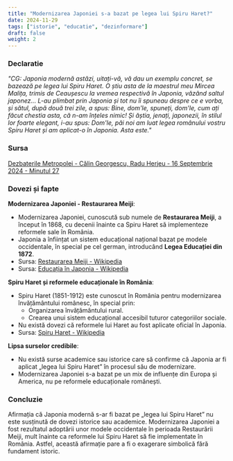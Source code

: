 ```yaml
---
title: "Modernizarea Japoniei s-a bazat pe legea lui Spiru Haret?"
date: 2024-11-29
tags: ["istorie", "educatie", "dezinformare"]
draft: false
weight: 2
---
```


### Declaratie  

*"CG: <span class="emphasis">Japonia modernă astăzi, uitați-vă, vă dau un exemplu concret, se bazează pe legea lui Spiru Haret. O știu asta de la maestrul meu Mircea Malița, trimis de Ceaușescu la vremea respectivă în Japonia, văzând saltul japonez...</span> L-au plimbat prin Japonia și tot nu îi spuneau despre ce e vorba, și sătul, după două trei zile, a spus: Bine, dom'le, spuneți, dom'le, cum ați făcut chestia asta, că n-am înțeles nimic! Și ăștia, jenați, japonezii, în stilul lor foarte elegant, i-au spus: Dom'le, păi noi am luat legea românului vostru Spiru Haret și am aplicat-o în Japonia. <span class="emphasis">Asta este.</span>"*  

### Sursa  
[Dezbaterile Metropolei - Călin Georgescu, Radu Herjeu - 16 Septembrie 2024 - Minutul 27](https://youtu.be/QHyEdqyXrM0?si=hoSzgoF7SDN1BTvJ&t=1677)  

### Dovezi și fapte  

<!--more-->

**Modernizarea Japoniei - Restaurarea Meiji**:  
- Modernizarea Japoniei, cunoscută sub numele de **Restaurarea Meiji**, a început în 1868, cu decenii înainte ca Spiru Haret să implementeze reformele sale în România.  
- Japonia a înființat un sistem educațional național bazat pe modele occidentale, în special pe cel german, introducând **Legea Educației din 1872**.  
- Sursa: [Restaurarea Meiji - Wikipedia](https://ro.wikipedia.org/wiki/Restaura%C8%9Bia_Meiji)  
- Sursa: [Educația în Japonia - Wikipedia](https://ro.wikipedia.org/wiki/Educa%C8%9Bia_%C3%AEn_Japonia)  

**Spiru Haret și reformele educaționale în România**:  
- Spiru Haret (1851-1912) este cunoscut în România pentru modernizarea învățământului românesc, în special prin:  
  - Organizarea învățământului rural.  
  - Crearea unui sistem educațional accesibil tuturor categoriilor sociale.  
- Nu există dovezi că reformele lui Haret au fost aplicate oficial în Japonia.  
- Sursa: [Spiru Haret - Wikipedia](https://ro.wikipedia.org/wiki/Spiru_Haret)  

**Lipsa surselor credibile**:  
- Nu există surse academice sau istorice care să confirme că Japonia ar fi aplicat „legea lui Spiru Haret” în procesul său de modernizare.  
- Modernizarea Japoniei s-a bazat pe un mix de influențe din Europa și America, nu pe reformele educaționale românești.  

### Concluzie  
Afirmația că Japonia modernă s-ar fi bazat pe „legea lui Spiru Haret” nu este susținută de dovezi istorice sau academice. Modernizarea Japoniei a fost rezultatul adoptării unor modele occidentale în perioada Restaurării Meiji, mult înainte ca reformele lui Spiru Haret să fie implementate în România. Astfel, această afirmație pare a fi o exagerare simbolică fără fundament istoric.  
